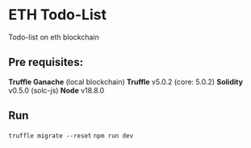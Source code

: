 # ETH Todo-List

Todo-list on eth blockchain

## Pre requisites: 

**Truffle Ganache** (local blockchain)
**Truffle** v5.0.2 (core: 5.0.2)
**Solidity** v0.5.0 (solc-js)
**Node** v18.8.0

## Run

`truffle migrate --reset`
`npm run dev`